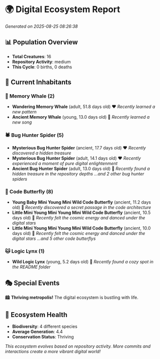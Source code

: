 # 🌍 Digital Ecosystem Report
*Generated on 2025-08-25 08:26:38*

## 📊 Population Overview
- **Total Creatures**: 16
- **Repository Activity**: medium
- **This Cycle**: 0 births, 0 deaths

## 👥 Current Inhabitants

### 🐋 Memory Whale (2)
- **Wandering Memory Whale** (adult, 51.8 days old) ❤️
  *Recently learned a new pattern*
- **Ancient Memory Whale** (young, 13.0 days old) 💚
  *Recently learned a new song*

### 🕷️ Bug Hunter Spider (5)
- **Mysterious Bug Hunter Spider** (ancient, 17.7 days old) ❤️
  *Recently discovered a hidden treasure*
- **Mysterious Bug Hunter Spider** (adult, 14.1 days old) ❤️
  *Recently experienced a moment of pure digital enlightenment*
- **Ancient Bug Hunter Spider** (adult, 13.0 days old) 💛
  *Recently found a hidden treasure in the repository depths*
  *...and 2 other bug hunter spiders*

### 🦋 Code Butterfly (8)
- **Young Baby Mini Young Mini Wild Code Butterfly** (ancient, 11.2 days old) 💛
  *Recently discovered a secret passage in the code architecture*
- **Little Mini Young Mini Young Mini Wild Code Butterfly** (ancient, 10.5 days old) 💛
  *Recently felt the cosmic energy and danced under the digital stars*
- **Little Mini Young Mini Young Mini Wild Code Butterfly** (ancient, 10.0 days old) 💚
  *Recently felt the cosmic energy and danced under the digital stars*
  *...and 5 other code butterflys*

### 🐱 Logic Lynx (1)
- **Wild Logic Lynx** (young, 5.2 days old) 💚
  *Recently found a cozy spot in the README folder*

## 🎭 Special Events

🏙️ **Thriving metropolis!** The digital ecosystem is bustling with life.

## 🔬 Ecosystem Health
- **Biodiversity**: 4 different species
- **Average Generation**: 4.4
- **Conservation Status**: Thriving

*This ecosystem evolves based on repository activity. More commits and interactions create a more vibrant digital world!*